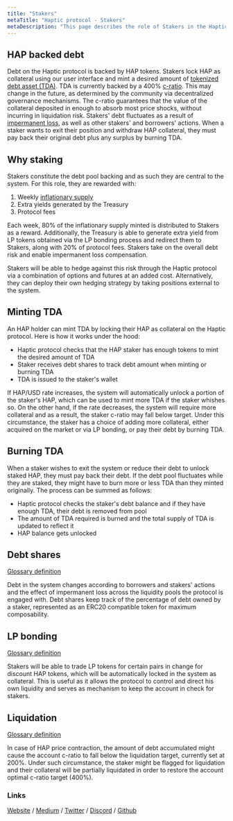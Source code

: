 ```yaml
---
title: "Stakers"
metaTitle: "Haptic protocol - Stakers"
metaDescription: "This page describes the role of Stakers in the Haptic protocol"
---
```


## HAP backed debt

Debt on the Haptic protocol is backed by HAP tokens. Stakers lock HAP as collateral using our user interface and mint a desired amount of [tokenized debt asset (TDA)](https://docs.haptic.finance/glossary/#tokenizeddebtasset(tda)). TDA is currently backed by a 400% [c-ratio](https://docs.haptic.finance/glossary/#collateralisationratio(c-ratio)). This may change in the future, as determined by the community via decentralized governance mechanisms. The c-ratio guarantees that the value of the collateral deposited in enough to absorb most price shocks, without incurring in liquidation risk. Stakers' debt fluctuates as a result of [impermanent loss](https://docs.haptic.finance/glossary/#impermanentloss(i/l)), as well as other stakers' and borrowers' actions. When a staker wants to exit their position and withdraw HAP collateral, they must pay back their original debt plus any surplus by burning TDA.

## Why staking

Stakers constitute the debt pool backing and as such they are central to the system. For this role, they are rewarded with: 

 1. Weekly [inflationary supply](https://docs.haptic.finance/inflation/)  
 2. Extra yields generated by the Treasury
 3. Protocol fees

Each week, 80% of the inflationary supply minted is distributed to Stakers as a reward. Additionally, the Treasury is able to generate extra yield from LP tokens obtained via the LP bonding process and redirect them to Stakers, along with 20% of protocol fees. Stakers take on the overall debt risk and enable impermanent loss compensation. 

Stakers will be able to hedge against this risk through the Haptic protocol via a combination of options and futures at an added cost. Alternatively, they can deploy their own hedging strategy by taking positions external to the system.

## Minting TDA

An HAP holder can mint TDA by locking their HAP as collateral on the Haptic protocol. Here is how it works under the hood:

* Haptic protocol checks that the HAP staker has enough tokens to mint the desired amount of TDA
* Staker receives debt shares to track debt amount when minting or burning TDA
* TDA is issued to the staker's wallet

If HAP/USD rate increases, the system will automatically unlock a portion of the staker's HAP, which can be used to mint more TDA if the staker whishes so. On the other hand, if the rate decreases, the system will require more collateral and as a result, the staker c-ratio may fall below target. Under this circumstance, the staker has a choice of adding more collateral, either acquired on the market or via LP bonding, or pay their debt by burning TDA. 

## Burning TDA

When a staker wishes to exit the system or reduce their debt to unlock staked HAP, they must pay back their debt. If the debt pool fluctuates while they are staked, they might have to burn more or less TDA than they minted originally. The process can be summed as follows:

* Haptic protocol checks the staker's debt balance and if they have enough TDA, their debt is removed from pool
* The amount of TDA required is burned and the total supply of TDA is updated to reflect it
* HAP balance gets unlocked


## Debt shares
[Glossary definition](/glossary/#hapticdebtshares(hds))

Debt in the system changes according to borrowers and stakers' actions and the effect of impermanent loss across the liquidity pools the protocol is engaged with. Debt shares keep track of the percentage of debt owned by a staker, represented as an ERC20 compatible token for maximum composability.

## LP bonding
[Glossary definition](/glossary/#lpbonding)

Stakers will be able to trade LP tokens for certain pairs in change for discount HAP tokens, which will be automatically locked in the system as collateral. This is useful as it allows the protocol to control and direct his own liquidity and serves as mechanism to keep the account in check for stakers.

## Liquidation
[Glossary definition](/glossary/#liquidation)

In case of HAP price contraction, the amount of debt accumulated might cause the account c-ratio to fall below the liquidation target, currently set at 200%. Under such circumstance, the staker might be flagged for liquidation and their collateral will be partially liquidated in order to restore the account optimal c-ratio target (400%).

### Links

[Website](https://haptic.finance) / [Medium](https://hapticfinance.medium.com/) / [Twitter](https://twitter.com/hapticfinance/) / [Discord](https://twitter.com/hapticfinance/) / [Github](https://github.com/hapticfinance/)